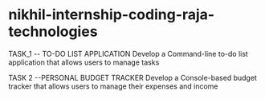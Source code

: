 # nikhil-internship-coding-raja-technologies

TASK_1 -- TO-DO LIST APPLICATION
Develop a Command-line to-do list application that allows users to manage tasks

TASK 2 --PERSONAL BUDGET TRACKER
Develop a Console-based budget tracker that allows users to manage their expenses and income

